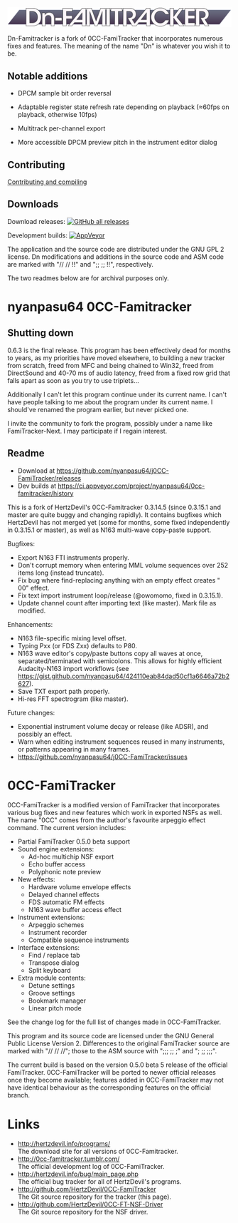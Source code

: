 <img src="docs/dn logo.svg">

Dn-Famitracker is a fork of 0CC-FamiTracker that incorporates numerous fixes and features. The meaning of the name "Dn" is whatever you wish it to be.

## Notable additions

- DPCM sample bit order reversal

- Adaptable register state refresh rate depending on playback (≈60fps on playback, otherwise 10fps)

- Multitrack per-channel export

- More accessible DPCM preview pitch in the instrument editor dialog

## Contributing

[Contributing and compiling](CONTRIBUTING.md)

## Downloads

Download releases: [![GitHub all releases](https://img.shields.io/github/downloads/Gumball2415/Dn-FamiTracker/total?logo=github&style=flat-square)](https://github.com/Gumball2415/Dn-FamiTracker/releases)

Development builds: [![AppVeyor](https://img.shields.io/appveyor/build/Gumball2415/dn-famitracker?logo=appveyor&style=flat-square)](https://ci.appveyor.com/project/Gumball2415/dn-famitracker/history)



The application and the source code are distributed under the GNU GPL 2 license. Dn modifications and additions in the source code and ASM code are marked with "// // !!" and ";; ;; !!", respectively.

The two readmes below are for archival purposes only.

# nyanpasu64 0CC-Famitracker

## Shutting down

0.6.3 is the final release. This program has been effectively dead for months to years, as my priorities have moved elsewhere, to building a new tracker from scratch, freed from MFC and being chained to Win32, freed from DirectSound and 40-70 ms of audio latency, freed from a fixed row grid that falls apart as soon as you try to use triplets...

Additionally I can't let this program continue under its current name. I can't have people talking to me about the program under its current name. I should've renamed the program earlier, but never picked one.

I invite the community to fork the program, possibly under a name like FamiTracker-Next. I may participate if I regain interest.

## Readme

- Download at https://github.com/nyanpasu64/j0CC-FamiTracker/releases
- Dev builds at https://ci.appveyor.com/project/nyanpasu64/0cc-famitracker/history

This is a fork of HertzDevil's 0CC-Famitracker 0.3.14.5 (since 0.3.15.1 and master are quite buggy and changing rapidly). It contains bugfixes which HertzDevil has not merged yet (some for months, some fixed independently in 0.3.15.1 or master), as well as N163 multi-wave copy-paste support.

Bugfixes:

- Export N163 FTI instruments properly.
- Don't corrupt memory when entering MML volume sequences over 252 items long (instead truncate).
- Fix bug where find-replacing anything with an empty effect creates " 00" effect.
- Fix text import instrument loop/release (@owomomo, fixed in 0.3.15.1).
- Update channel count after importing text (like master). Mark file as modified.

Enhancements:
- N163 file-specific mixing level offset.
- Typing Pxx (or FDS Zxx) defaults to P80.
- N163 wave editor's copy/paste buttons copy all waves at once, separated/terminated with semicolons. This allows for highly efficient Audacity-N163 import workflows (see https://gist.github.com/nyanpasu64/424110eab84dad50cf1a6646a72b2627).
- Save TXT export path properly.
- Hi-res FFT spectrogram (like master).

Future changes:

- Exponential instrument volume decay or release (like ADSR), and possibly an effect.
- Warn when editing instrument sequences reused in many instruments, or patterns appearing in many frames.
- https://github.com/nyanpasu64/j0CC-FamiTracker/issues

# 0CC-FamiTracker

0CC-FamiTracker is a modified version of FamiTracker that incorporates various bug fixes and new features which work in exported NSFs as well. The name "0CC" comes from the author's favourite arpeggio effect command. The current version includes:

- Partial FamiTracker 0.5.0 beta support
- Sound engine extensions:
   - Ad-hoc multichip NSF export
   - Echo buffer access
   - Polyphonic note preview
- New effects:
   - Hardware volume envelope effects
   - Delayed channel effects
   - FDS automatic FM effects
   - N163 wave buffer access effect
- Instrument extensions:
   - Arpeggio schemes
   - Instrument recorder
   - Compatible sequence instruments
- Interface extensions:
   - Find / replace tab
   - Transpose dialog
   - Split keyboard
- Extra module contents:
   - Detune settings
   - Groove settings
   - Bookmark manager
   - Linear pitch mode

See the change log for the full list of changes made in 0CC-FamiTracker.

This program and its source code are licensed under the GNU General Public License Version 2. Differences to the original FamiTracker source are marked with "// // //"; those to the ASM source with ";;; ;; ;" and "; ;; ;;;".

The current build is based on the version 0.5.0 beta 5 release of the official FamiTracker. 0CC-FamiTracker will be ported to newer official releases once they become available; features added in 0CC-FamiTracker may not have identical behaviour as the corresponding features on the official branch.

# Links

- http://hertzdevil.info/programs/  
  The download site for all versions of 0CC-Famitracker.
- http://0cc-famitracker.tumblr.com/  
  The official development log of 0CC-FamiTracker.
- http://hertzdevil.info/bug/main_page.php  
  The official bug tracker for all of HertzDevil's programs.
- http://github.com/HertzDevil/0CC-FamiTracker  
  The Git source repository for the tracker (this page).
- http://github.com/HertzDevil/0CC-FT-NSF-Driver  
  The Git source repository for the NSF driver.

